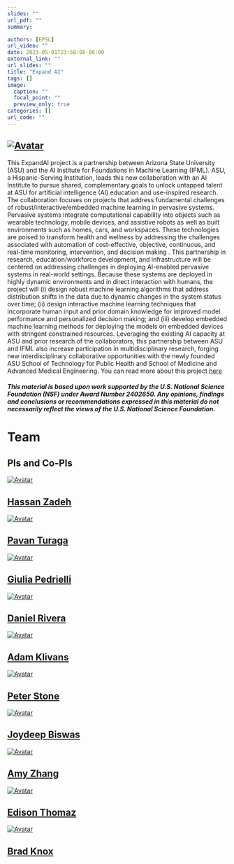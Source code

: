 ```yaml
---
slides: ""
url_pdf: ""
summary:

authors: [EPSL]
url_video: ""
date: 2023-05-01T23:58:08-08:00
external_link: ""
url_slides: ""
title: "Expand AI"
tags: []
image:
  caption: ""
  focal_point: ""
  preview_only: true
categories: []
url_code: ""
---
```

<div class="col-md-12"><h2 class="mb-4"><a href="https://www.nsf.gov/"><img class="avatar" src="featured.jpeg" alt="Avatar"></a></h2></div>
This ExpandAI project is a partnership between Arizona State University (ASU) and the AI Institute for Foundations in Machine Learning (IFML). ASU, a Hispanic-Serving Institution, leads this new collaboration with an AI Institute to pursue shared, complementary goals to unlock untapped talent at ASU for artificial intelligence (AI) education and use-inspired research. The collaboration focuses on projects that address fundamental challenges of robust/interactive/embedded machine learning in pervasive systems. Pervasive systems integrate computational capability into objects such as wearable technology, mobile devices, and assistive robots as well as built environments such as homes, cars, and workspaces. These technologies are poised to transform health and wellness by addressing the challenges associated with automation of cost-effective, objective, continuous, and real-time monitoring, intervention, and decision making . This partnership in research, education/workforce development, and infrastructure will be centered on addressing challenges in deploying AI-enabled pervasive systems in real-world settings. Because these systems are deployed in highly dynamic environments and in direct interaction with humans, the project will (i) design robust machine learning algorithms that address distribution shifts in the data due to dynamic changes in the system status over time; (ii) design interactive machine learning techniques that incorporate human input and prior domain knowledge for improved model performance and personalized decision making; and (iii) develop embedded machine learning methods for deploying the models on embedded devices with stringent constrained resources. Leveraging the existing AI capacity at ASU and prior research of the collaborators, this partnership between ASU and IFML also increase participation in multidisciplinary research, forging new interdisciplinary collaborative opportunities with the newly founded ASU School of Technology for Public Health and School of Medicine and Advanced Medical Engineering. You can read more about this project <a href="https://www.nsf.gov/awardsearch/showAward?AWD_ID=2402650&HistoricalAwards=false">here</a>

##### *This material is based upon work supported by the U.S. National Science Foundation (NSF) under Award Number 2402650. Any opinions, findings and conclusions or recommendations expressed in this material do not necessarily reflect the views of the U.S. National Science Foundation.*

<div class="container">
<div class="row justify-content-center people-widget">
<div class="col-md-12 section-heading"><h1>Team</h1></div>
<div class="col-md-12"><h2 class="mb-4">PIs and Co-PIs </h2></div>
<div class="col-12 col-lg-auto people-person"><a href="https://search.asu.edu/profile/4018242"><img class="avatar avatar-circle" src="people/hassan.jpg" alt="Avatar"></a><div class="portrait-title"><h2><a href="https://search.asu.edu/profile/4018242">Hassan Zadeh</a></h2></div></div>
<div class="col-12 col-lg-auto people-person"><a href="https://search.asu.edu/profile/1795222"><img class="avatar avatar-circle" src="people/pavan.jpg" alt="Avatar"></a><div class="portrait-title"><h2><a href="https://search.asu.edu/profile/1795222">Pavan Turaga</a></h2></div></div>
<div class="col-12 col-lg-auto people-person"><a href="https://search.asu.edu/profile/3022467"><img class="avatar avatar-circle" src="people/giulia.jpg" alt="Avatar"></a><div class="portrait-title"><h2><a href="https://search.asu.edu/profile/3022467">Giulia Pedrielli</a></h2></div></div>
<div class="col-12 col-lg-auto people-person"><a href="https://search.asu.edu/profile/29494"><img class="avatar avatar-circle" src="people/daniel.jpg" alt="Avatar"></a><div class="portrait-title"><h2><a href="https://search.asu.edu/profile/29494">Daniel Rivera</a></h2></div></div>
<div class="col-12 col-lg-auto people-person"><a href="https://www.cs.utexas.edu/people/faculty-researchers/adam-klivans"><img class="avatar avatar-circle" src="people/adam.jpg" alt="Avatar"></a><div class="portrait-title"><h2><a href="https://www.cs.utexas.edu/people/faculty-researchers/adam-klivans">Adam Klivans</a></h2></div></div>
<div class="col-12 col-lg-auto people-person"><a href="https://www.cs.utexas.edu/~pstone/"><img class="avatar avatar-circle" src="people/peter.jpg" alt="Avatar"></a><div class="portrait-title"><h2><a href="https://www.cs.utexas.edu/~pstone/">Peter Stone</a></h2></div></div>
<div class="col-12 col-lg-auto people-person"><a href="https://www.joydeepb.com/"><img class="avatar avatar-circle" src="people/joydeepb.jpg" alt="Avatar"></a><div class="portrait-title"><h2><a href="https://www.joydeepb.com/">Joydeep Biswas</a></h2></div></div>
<div class="col-12 col-lg-auto people-person"><a href="https://www.ece.utexas.edu/people/faculty/amy-zhang"><img class="avatar avatar-circle" src="people/amy.jpg" alt="Avatar"></a><div class="portrait-title"><h2><a href="https://www.ece.utexas.edu/people/faculty/amy-zhang">Amy Zhang</a></h2></div></div>
<div class="col-12 col-lg-auto people-person"><a href="https://users.ece.utexas.edu/~ethomaz/"><img class="avatar avatar-circle" src="people/edison.jpg" alt="Avatar"></a><div class="portrait-title"><h2><a href="https://www.ece.utexas.edu/people/faculty/edison-thomaz">Edison Thomaz</a></h2></div></div>
<div class="col-12 col-lg-auto people-person"><a href="https://www.cs.utexas.edu/people/faculty-researchers/brad-knox"><img class="avatar avatar-circle" src="people/brad.jpg" alt="Avatar"></a><div class="portrait-title"><h2><a href="https://www.cs.utexas.edu/people/faculty-researchers/brad-knox">Brad Knox
</a></h2></div></div>

</div>
</div>
